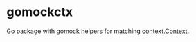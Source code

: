# gomockctx

Go package with [gomock](https://github.com/golang/mock) helpers for matching
[context.Context](https://pkg.go.dev/context).
